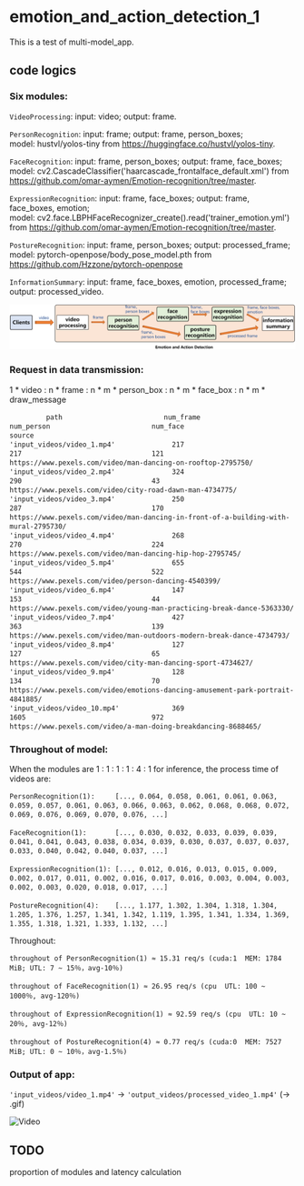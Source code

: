 # emotion_and_action_detection_1
This is a test of multi-model_app.

## code logics

### Six modules: 

`VideoProcessing`: input: video;  output: frame.

`PersonRecognition`: input: frame;  output: frame, person_boxes;  
model: hustvl/yolos-tiny from https://huggingface.co/hustvl/yolos-tiny.

`FaceRecognition`: input: frame, person_boxes;  output: frame, face_boxes;  
model: cv2.CascadeClassifier('haarcascade_frontalface_default.xml') from https://github.com/omar-aymen/Emotion-recognition/tree/master.

`ExpressionRecognition`: input: frame, face_boxes;  output: frame, face_boxes, emotion;  
model: cv2.face.LBPHFaceRecognizer_create().read('trainer_emotion.yml') from https://github.com/omar-aymen/Emotion-recognition/tree/master.

`PostureRecognition`: input: frame, person_boxes; output: processed_frame;  
model: pytorch-openpose/body_pose_model.pth from https://github.com/Hzzone/pytorch-openpose

`InformationSummary`: input: frame, face_boxes, emotion, processed_frame; output: processed_video.

![Image](https://github.com/lifang535/emotion_and_action_detection_1/blob/main/app.png)

### Request in data transmission: 

1 * video : n * frame : n * m * person_box : n * m * face_box : n * m * draw_message

```
         path                         num_frame                         num_person                         num_face                         source
'input_videos/video_1.mp4'              217                               217                                121                         https://www.pexels.com/video/man-dancing-on-rooftop-2795750/
'input_videos/video_2.mp4'              324                               290                                43                          https://www.pexels.com/video/city-road-dawn-man-4734775/
'input_videos/video_3.mp4'              250                               287                                170                         https://www.pexels.com/video/man-dancing-in-front-of-a-building-with-mural-2795730/
'input_videos/video_4.mp4'              268                               270                                224                         https://www.pexels.com/video/man-dancing-hip-hop-2795745/
'input_videos/video_5.mp4'              655                               544                                522                         https://www.pexels.com/video/person-dancing-4540399/
'input_videos/video_6.mp4'              147                               153                                44                          https://www.pexels.com/video/young-man-practicing-break-dance-5363330/
'input_videos/video_7.mp4'              427                               363                                139                         https://www.pexels.com/video/man-outdoors-modern-break-dance-4734793/
'input_videos/video_8.mp4'              127                               127                                65                          https://www.pexels.com/video/city-man-dancing-sport-4734627/
'input_videos/video_9.mp4'              128                               134                                70                          https://www.pexels.com/video/emotions-dancing-amusement-park-portrait-4841885/
'input_videos/video_10.mp4'             369                               1605                               972                         https://www.pexels.com/video/a-man-doing-breakdancing-8688465/
```

### Throughout of model:

When the modules are 1 : 1 : 1 : 1 : 4 : 1 for inference, the process time of videos are:
```
PersonRecognition(1):     [..., 0.064, 0.058, 0.061, 0.061, 0.063, 0.059, 0.057, 0.061, 0.063, 0.066, 0.063, 0.062, 0.068, 0.068, 0.072, 0.069, 0.076, 0.069, 0.070, 0.076, ...]

FaceRecognition(1):       [..., 0.030, 0.032, 0.033, 0.039, 0.039, 0.041, 0.041, 0.043, 0.038, 0.034, 0.039, 0.030, 0.037, 0.037, 0.037, 0.033, 0.040, 0.042, 0.040, 0.037, ...]

ExpressionRecognition(1): [..., 0.012, 0.016, 0.013, 0.015, 0.009, 0.002, 0.017, 0.011, 0.002, 0.016, 0.017, 0.016, 0.003, 0.004, 0.003, 0.002, 0.003, 0.020, 0.018, 0.017, ...]

PostureRecognition(4):    [..., 1.177, 1.302, 1.304, 1.318, 1.304, 1.205, 1.376, 1.257, 1.341, 1.342, 1.119, 1.395, 1.341, 1.334, 1.369, 1.355, 1.318, 1.321, 1.333, 1.132, ...]
```

Throughout:
```
throughout of PersonRecognition(1) ≈ 15.31 req/s (cuda:1  MEM: 1784 MiB; UTL: 7 ~ 15％，avg-10％)

throughout of FaceRecognition(1) ≈ 26.95 req/s (cpu  UTL: 100 ~ 1000％, avg-120％)

throughout of ExpressionRecognition(1) ≈ 92.59 req/s (cpu  UTL: 10 ~ 20％, avg-12％)

throughout of PostureRecognition(4) ≈ 0.77 req/s (cuda:0  MEM: 7527 MiB; UTL: 0 ~ 10％，avg-1.5％)
```

### Output of app:

`'input_videos/video_1.mp4'` -> `'output_videos/processed_video_1.mp4'` (-> .gif)

![Video](https://github.com/lifang535/emotion_and_action_detection_1/blob/main/output_videos/processed_video_1.gif)

## TODO

proportion of modules and latency calculation
